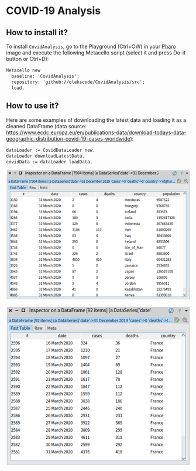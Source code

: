 # COVID-19 Analysis

## How to install it?

To install `CovidAnalysis`, go to the Playground (Ctrl+OW) in your [Pharo](https://pharo.org/) image and execute the following Metacello script (select it and press Do-it button or Ctrl+D):

```Smalltalk
Metacello new
  baseline: 'CovidAnalysis';
  repository: 'github://olekscode/CovidAnalysis/src';
  load.
```

## How to use it?

Here are some examples of downloading the latest data and loading it as a cleaned DataFrame (data source: https://www.ecdc.europa.eu/en/publications-data/download-todays-data-geographic-distribution-covid-19-cases-worldwide):

```Smalltalk
dataLoader := CovidDataLoader new.
dataLoader downloadLatestData.
covidData := dataLoader loadData.
```

![DataFrame of COVID-19 data](img/covidData.png)

![DataFrame of COVID-19 data for France](img/covidDataFrance.png)

